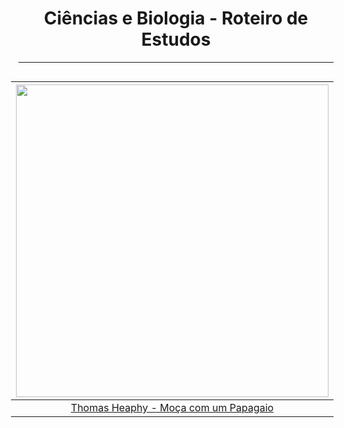 <h1 align="center">Ciências e Biologia - Roteiro de Estudos</h1>

---

<div style="float: right; padding-left: 20px">

|            <img height="500" src="./assets/images/Ciências_e_Biologia/ThomasHeaphy_LadywithaParrot.jpeg" />            |
| :--------------------------------------------------------------------------------------------------------------------: |
| [Thomas Heaphy - Moça com um Papagaio](https://search.creativecommons.org/photos/28450040-2132-4b41-8c8d-50ff300956cc) |

</div>
